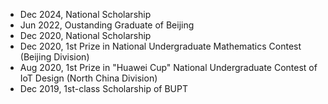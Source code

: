 - Dec 2024, National Scholarship
- Jun 2022, Oustanding Graduate of Beijing
- Dec 2020, National Scholarship
- Dec 2020, 1st Prize in National Undergraduate Mathematics Contest (Beijing Division)
- Aug 2020, 1st Prize in "Huawei Cup" National Undergraduate Contest of IoT Design (North China Division)
- Dec 2019, 1st-class Scholarship of BUPT